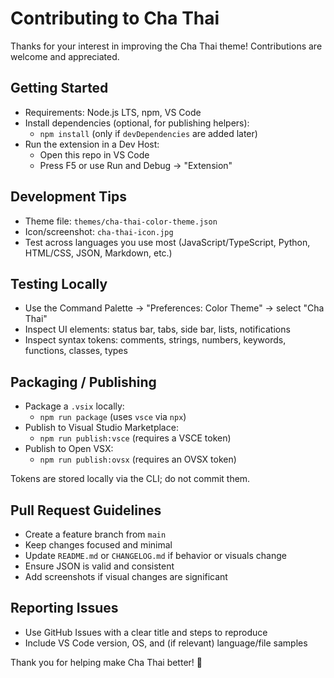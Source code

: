 # Contributing to Cha Thai

Thanks for your interest in improving the Cha Thai theme! Contributions are welcome and appreciated.

## Getting Started

- Requirements: Node.js LTS, npm, VS Code
- Install dependencies (optional, for publishing helpers):
  - `npm install` (only if `devDependencies` are added later)
- Run the extension in a Dev Host:
  - Open this repo in VS Code
  - Press F5 or use Run and Debug → "Extension"

## Development Tips

- Theme file: `themes/cha-thai-color-theme.json`
- Icon/screenshot: `cha-thai-icon.jpg`
- Test across languages you use most (JavaScript/TypeScript, Python, HTML/CSS, JSON, Markdown, etc.)

## Testing Locally

- Use the Command Palette → "Preferences: Color Theme" → select "Cha Thai"
- Inspect UI elements: status bar, tabs, side bar, lists, notifications
- Inspect syntax tokens: comments, strings, numbers, keywords, functions, classes, types

## Packaging / Publishing

- Package a `.vsix` locally:
  - `npm run package` (uses `vsce` via `npx`)
- Publish to Visual Studio Marketplace:
  - `npm run publish:vsce` (requires a VSCE token)
- Publish to Open VSX:
  - `npm run publish:ovsx` (requires an OVSX token)

Tokens are stored locally via the CLI; do not commit them.

## Pull Request Guidelines

- Create a feature branch from `main`
- Keep changes focused and minimal
- Update `README.md` or `CHANGELOG.md` if behavior or visuals change
- Ensure JSON is valid and consistent
- Add screenshots if visual changes are significant

## Reporting Issues

- Use GitHub Issues with a clear title and steps to reproduce
- Include VS Code version, OS, and (if relevant) language/file samples

Thank you for helping make Cha Thai better! 🧋
